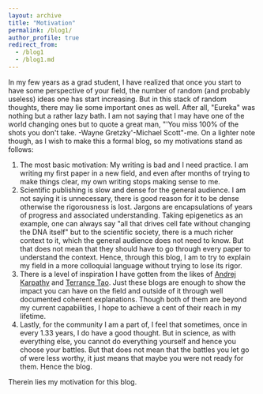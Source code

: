 ```yaml
---
layout: archive
title: "Motivation"
permalink: /blog1/
author_profile: true
redirect_from:
  - /blog1
  - /blog1.md
---
```


In my few years as a grad student, I have realized that once you start to have some perspective of your field, the number of random (and probably useless) ideas one has start increasing. But in this stack of random thoughts, there may lie some important ones as well. After all, "Eureka" was nothing but a rather lazy bath. I am not saying that I may have one of the world changing ones but to quote a great man, "'You miss 100% of the shots you don't take. -Wayne Gretzky'-Michael Scott"-me. 
On a lighter note though, as I wish to make this a formal blog, so my motivations stand as follows:
1. The most basic motivation: My writing is bad and I need practice. I am writing my first paper in a new field, and even after months of trying to make things clear, my own writing stops making sense to me.
2. Scientific publishing is slow and dense for the general audience. I am not saying it is unnecessary, there is good reason for it to be dense otherwise the rigorousness is lost. Jargons are encapsulations of years of progress and associated understanding. Taking epigenetics as an example, one can always say "all that drives cell fate without changing the DNA itself" but to the scientific society, there is a much richer context to it, which the general audience does not need to know. But that does not mean that they should have to go through every paper to understand the context. Hence, through this blog, I am to try to explain my field in a more colloquial language without trying to lose its rigor.
3.  There is a level of inspiration I have gotten from the likes of [Andrej Karpathy](http://karpathy.github.io) and [Terrance Tao](https://terrytao.wordpress.com). Just these blogs are enough to show the impact you can have on the field and outside of it through well documented coherent explanations. Though both of them are beyond my current capabilities, I hope to achieve a cent of their reach in my lifetime.
4.  Lastly, for the community I am a part of, I feel that sometimes, once in every 1.33 years, I do have a good thought. But in science, as with everything else, you cannot do everything yourself and hence you choose your battles. But that does not mean that the battles you let go of were less worthy, it just means that maybe you were not ready for them. Hence the blog.

Therein lies my motivation for this blog. 
